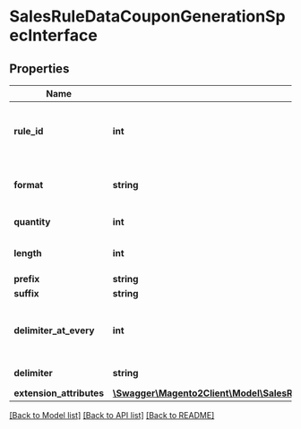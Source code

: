 # SalesRuleDataCouponGenerationSpecInterface

## Properties
Name | Type | Description | Notes
------------ | ------------- | ------------- | -------------
**rule_id** | **int** | The id of the rule associated with the coupon | 
**format** | **string** | Format of generated coupon code | 
**quantity** | **int** | Of coupons to generate | 
**length** | **int** | Length of coupon code | 
**prefix** | **string** | The prefix | [optional] 
**suffix** | **string** | The suffix | [optional] 
**delimiter_at_every** | **int** | The spacing where the delimiter should exist | [optional] 
**delimiter** | **string** | The delimiter | [optional] 
**extension_attributes** | [**\Swagger\Magento2Client\Model\SalesRuleDataCouponGenerationSpecExtensionInterface**](SalesRuleDataCouponGenerationSpecExtensionInterface.md) |  | [optional] 

[[Back to Model list]](../README.md#documentation-for-models) [[Back to API list]](../README.md#documentation-for-api-endpoints) [[Back to README]](../README.md)


